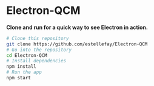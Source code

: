 # Electron-QCM

**Clone and run for a quick way to see Electron in action.**



```bash
# Clone this repository
git clone https://github.com/estellefay/Electron-QCM
# Go into the repository
cd Electron-QCM
# Install dependencies
npm install
# Run the app
npm start
```
